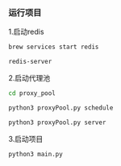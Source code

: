 ### 运行项目
1.启动redis

```bash
brew services start redis

redis-server
```

2.启动代理池 

```bash
cd proxy_pool

python3 proxyPool.py schedule

python3 proxyPool.py server
```

3.启动项目

```bash
python3 main.py
```